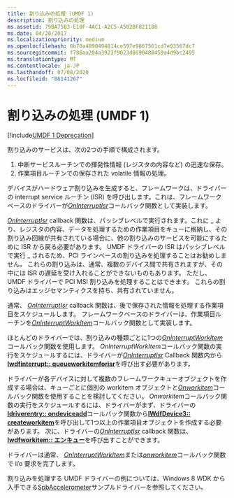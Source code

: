 ```yaml
---
title: 割り込みの処理 (UMDF 1)
description: 割り込みの処理
ms.assetid: 79BA75B3-E10F-4AC1-A2C5-A502BF821188
ms.date: 04/20/2017
ms.localizationpriority: medium
ms.openlocfilehash: 6b70a4890494814ce597e9867561cd7e03567dc7
ms.sourcegitcommit: f788aa204a3923f9023d8690488459a4d9bc2495
ms.translationtype: MT
ms.contentlocale: ja-JP
ms.lasthandoff: 07/08/2020
ms.locfileid: "86141267"
---
```

# <a name="servicing-an-interrupt-umdf-1"></a>割り込みの処理 (UMDF 1)


[!include[UMDF 1 Deprecation](../includes/umdf-1-deprecation.md)]

割り込みのサービスは、次の2つの手順で構成されます。

1.  中断サービスルーチンでの揮発性情報 (レジスタの内容など) の迅速な保存。
2.  作業項目ルーチンでの保存された volatile 情報の処理。

デバイスがハードウェア割り込みを生成すると、フレームワークは、ドライバーの interrupt service ルーチン (ISR) を呼び出します。これは、フレームワークベースのドライバーが[*OnInterruptIsr*](https://docs.microsoft.com/windows-hardware/drivers/ddi/wudfinterrupt/nc-wudfinterrupt-wudf_interrupt_isr)コールバック関数として実装します。

[*OnInterruptIsr*](https://docs.microsoft.com/windows-hardware/drivers/ddi/wudfinterrupt/nc-wudfinterrupt-wudf_interrupt_isr) callback 関数は、パッシブレベルで実行されます。これに \_ より、レジスタの内容、データを処理するための作業項目をキューに格納し、その割り込み回線が共有されている場合に、他の割り込みのサービスを可能にするために ISR から戻る必要があります。 UMDF ドライバーの ISR はパッシブレベルで実行 \_ されるため、PCI ラインベースの割り込みを処理することはお勧めしません。 これらの割り込みは、通常、複数のデバイス間で共有されますが、その中には ISR の遅延を受け入れることができないものもあります。 ただし、UMDF ドライバーで PCI MSI 割り込みを処理することはできます。 これらの割り込みはエッジセマンティクスを持ち、共有されていません。

通常、 [*OnInterruptIsr*](https://docs.microsoft.com/windows-hardware/drivers/ddi/wudfinterrupt/nc-wudfinterrupt-wudf_interrupt_isr) callback 関数は、後で保存された情報を処理する作業項目をスケジュールします。 フレームワークベースのドライバーは、作業項目ルーチンを[*OnInterruptWorkItem*](https://docs.microsoft.com/windows-hardware/drivers/ddi/wudfinterrupt/nc-wudfinterrupt-wudf_interrupt_workitem)コールバック関数として実装します。

ほとんどのドライバーでは、割り込みの種類ごとに1つの[*OnInterruptWorkItem*](https://docs.microsoft.com/windows-hardware/drivers/ddi/wudfinterrupt/nc-wudfinterrupt-wudf_interrupt_workitem)コールバック関数を使用します。 *OnInterruptWorkItem*コールバック関数の実行をスケジュールするには、ドライバーが[*OnInterruptIsr*](https://docs.microsoft.com/windows-hardware/drivers/ddi/wudfinterrupt/nc-wudfinterrupt-wudf_interrupt_isr) Callback 関数内から[**Iwdfinterrupt:: queueworkitemforisr**](https://docs.microsoft.com/windows-hardware/drivers/ddi/wudfddi/nf-wudfddi-iwdfinterrupt-queueworkitemforisr)を呼び出す必要があります。

ドライバーが各デバイスに対して複数のフレームワークキューオブジェクトを作成する場合は、キューごとに個別の workitem オブジェクトと[*Onworkitem*](https://docs.microsoft.com/windows-hardware/drivers/ddi/wudfworkitem/nc-wudfworkitem-wudf_workitem_function)コールバック関数を使用することを検討してください。 *Onworkitem*コールバック関数の実行をスケジュールするには、ドライバーがまず、ドライバーの[**Idriverentry:: ondeviceadd**](https://docs.microsoft.com/windows-hardware/drivers/ddi/wudfddi/nf-wudfddi-idriverentry-ondeviceadd)コールバック関数から[**IWdfDevice3:: createworkitem**](https://docs.microsoft.com/windows-hardware/drivers/ddi/wudfddi/nf-wudfddi-iwdfdevice3-createworkitem)を呼び出して1つ以上の作業項目オブジェクトを作成する必要があります。 次に、ドライバーの[*OnInterruptIsr*](https://docs.microsoft.com/windows-hardware/drivers/ddi/wudfinterrupt/nc-wudfinterrupt-wudf_interrupt_isr) callback 関数は、 [**Iwdfworkitem:: エンキュー**](https://docs.microsoft.com/windows-hardware/drivers/ddi/wudfddi/nf-wudfddi-iwdfworkitem-enqueue)を呼び出すことができます。

ドライバーは通常、 [*OnInterruptWorkItem*](https://docs.microsoft.com/windows-hardware/drivers/ddi/wudfinterrupt/nc-wudfinterrupt-wudf_interrupt_workitem)または[*onworkitem*](https://docs.microsoft.com/windows-hardware/drivers/ddi/wudfworkitem/nc-wudfworkitem-wudf_workitem_function)コールバック関数で i/o 要求を完了します。

割り込みを処理する UMDF ドライバーの例については、Windows 8 WDK から入手できる[SpbAccelerometer](https://go.microsoft.com/fwlink/p/?linkid=256189)サンプルドライバーを参照してください。

 

 





